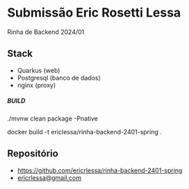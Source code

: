 # Submissão Eric Rosetti Lessa

Rinha de Backend 2024/01

## Stack

* Quarkus (web)
* Postgresql (banco de dados)
* nginx (proxy)

##### BUILD

./mvnw clean package -Pnative

docker build -t ericlessa/rinha-backend-2401-spring .



## Repositório

* https://github.com/ericrlessa/rinha-backend-2401-spring
* ericrlessa@gmail.com


